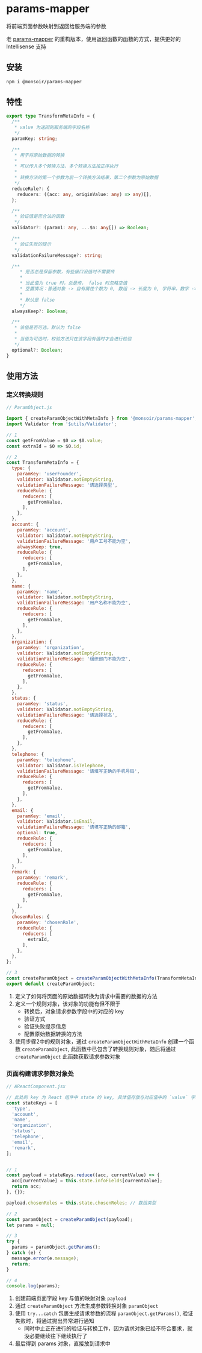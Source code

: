 # params-mapper

将前端页面参数映射到返回给服务端的参数

老 [params-mapper](https://github.com/Monsoir/params-mapper) 的重构版本，使用返回函数的函数的方式，提供更好的 Intellisense 支持

## 安装

```sh
npm i @monsoir/params-mapper
```

## 特性

```ts
export type TransformMetaInfo = {
  /**
   * value 为返回到服务端的字段名称
   */
  paramKey: string;

  /**
   * 用于将原始数据的转换
   * 
   * 可以传入多个转换方法，多个转换方法按正序执行
   * 
   * 转换方法的第一个参数为前一个转换方法结果，第二个参数为原始数据
   */
  reduceRule?: {
    reducers: ((acc: any, originValue: any) => any)[],
  };

  /**
   * 验证值是否合法的函数
   */
  validator?: (param1: any, ...$n: any[]) => Boolean;

  /**
   * 验证失败的提示
   */
  validationFailureMessage?: string;

  /**
     * 是否总是保留参数，有些接口没值时不需要传
     *
     * 当此值为 true 时，总是传， false 时忽略空值
     * 空置情况：普通对象 -> 自有属性个数为 0, 数组 -> 长度为 0, 字符串，数字 -> 零值
     *
     * 默认是 false
     */
  alwaysKeep?: Boolean;

  /**
   * 该值是否可选，默认为 false
   * 
   * 当值为可选时，校验方法只在该字段有值时才会进行检验
   */
  optional?: Boolean;
}
```

## 使用方法

### 定义转换规则

```js
// ParamObject.js

import { createParamObjectWithMetaInfo } from '@monsoir/params-mapper';
import Validator from '$utils/Validator';

// 1
const getFromValue = $0 => $0.value;
const extraId = $0 => $0.id;

// 2
const TransformMetaInfo = {
  type: {
    paramKey: 'userFounder',
    validator: Validator.notEmptyString,
    validationFailureMessage: '请选择类型',
    reduceRule: {
      reducers: [
        getFromValue,
      ],
    },
  },
  account: {
    paramKey: 'account',
    validator: Validator.notEmptyString,
    validationFailureMessage: '用户工号不能为空',
    alwaysKeep: true,
    reduceRule: {
      reducers: [
        getFromValue,
      ],
    },
  },
  name: {
    paramKey: 'name',
    validator: Validator.notEmptyString,
    validationFailureMessage: '用户名称不能为空',
    reduceRule: {
      reducers: [
        getFromValue,
      ],
    },
  },
  organization: {
    paramKey: 'organization',
    validator: Validator.notEmptyString,
    validationFailureMessage: '组织部门不能为空',
    reduceRule: {
      reducers: [
        getFromValue,
      ],
    },
  },
  status: {
    paramKey: 'status',
    validator: Validator.notEmptyString,
    validationFailureMessage: '请选择状态',
    reduceRule: {
      reducers: [
        getFromValue,
      ],
    },
  },
  telephone: {
    paramKey: 'telephone',
    validator: Validator.isTelephone,
    validationFailureMessage: '请填写正确的手机号码',
    reduceRule: {
      reducers: [
        getFromValue,
      ],
    },
  },
  email: {
    paramKey: 'email',
    validator: Validator.isEmail,
    validationFailureMessage: '请填写正确的邮箱',
    optional: true,
    reduceRule: {
      reducers: [
        getFromValue,
      ],
    },
  },
  remark: {
    paramKey: 'remark',
    reduceRule: {
      reducers: [
        getFromValue,
      ],
    },
  },
  chosenRoles: {
    paramKey: 'chosenRole',
    reduceRule: {
      reducers: [
        extraId,
      ],
    },
  },
};

// 3
const createParamObject = createParamObjectWithMetaInfo(TransformMetaInfo);
export default createParamObject;
```

1. 定义了如何将页面的原始数据转换为请求中需要的数据的方法
2. 定义一个规则对象，该对象的功能有但不限于
     - 转换后，对象请求参数字段中的对应的 key
     - 验证方式
     - 验证失败提示信息
     - 配置原始数据转换的方法
3. 使用步骤2中的规则对象，通过 `createParamObjectWithMetaInfo` 创建一个函数 `createParamObject`, 此函数中已包含了转换规则对象，随后将通过 `createParamObject` 此函数获取请求参数对象

### 页面构建请求参数对象处

```js
// AReactComponent.jsx

// 此处的 key 为 React 组件中 state 的 key, 具体值存放与对应值中的 `value` 字段
const stateKeys = [
  'type',
  'account',
  'name',
  'organization',
  'status',
  'telephone',
  'email',
  'remark',
];


// 1
const payload = stateKeys.reduce((acc, currentValue) => {
  acc[currentValue] = this.state.infoFields[currentValue];
  return acc;
}, {});

payload.chosenRoles = this.state.chosenRoles; // 数组类型

// 2
const paramObject = createParamObject(payload);
let params = null;

// 3
try {
  params = paramObject.getParams();
} catch (e) {
  message.error(e.message);
  return;
}

// 4
console.log(params);
```

1. 创建前端页面字段 key 与值的映射对象 `payload`
2. 通过 `createParamObject` 方法生成参数转换对象 `paramObject`
3. 使用 `try...catch` 包裹生成请求参数的流程 `paramObject.getParams()`, 验证失败时，将通过抛出异常进行通知
    - 同时中止正在进行的验证与转换工作，因为请求对象已经不符合要求，就没必要继续往下继续执行了
4. 最后得到 params 对象，直接放到请求中


